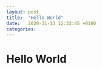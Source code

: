 ```yaml
---
layout: post
title:  "Hello World"
date:   2020-31-13 12:32:45 +0100
categories:
---
```


# Hello World
